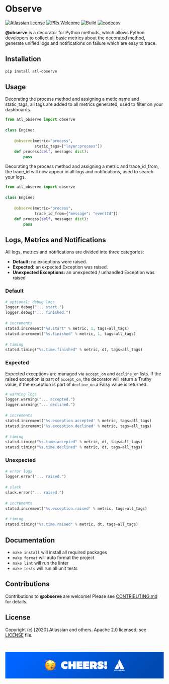 # Observe

[![Atlassian license](https://img.shields.io/badge/license-Apache%202.0-blue.svg?style=flat-square)](LICENSE)
[![PRs Welcome](https://img.shields.io/badge/PRs-welcome-brightgreen.svg?style=flat-square)](CONTRIBUTING.md)
![Build](https://github.com/atlassian-labs/observe/workflows/Build/badge.svg)
[![codecov](https://codecov.io/gh/atlassian-labs/observe/branch/main/graph/badge.svg?token=SIUqRd2bsW)](https://codecov.io/gh/atlassian-labs/observe)

**@observe** is a decorator for Python methods, which allows Python developers to collect all basic metrics about the decorated method, generate unified logs and notifications on failure which are easy to trace.


## Installation

```sh
pip install atl-observe
```

## Usage
Decorating the process method and assigning a metic name and static_tags, all tags are added to all metrics generated, used to filter on your dashboards.

```python
from atl_observe import observe

class Engine:

    @observe(metric="process",
             static_tags=["layer:process"])
    def process(self, message: dict):
        pass
```

Decorating the process method and assigning a metric and trace_id_from, the trace_id will now appear in all logs and notifications, used to search your logs.

```python
from atl_observe import observe

class Engine:

    @observe(metric="process",
             trace_id_from={"message": "eventId"})
    def process(self, message: dict):
        pass
```

## Logs, Metrics and Notifications

All logs, metrics and notifications are divided into three categories:

* **Default:** no exceptions were raised.
* **Expected:** an expected Exception was raised.
* **Unexpected Exceptions:** an unexpected / unhandled Exception was raised

### Default
```python
# optional: debug logs
logger.debug("... start.")
logger.debug("... finished.")

# increments
statsd.increment("%s.start" % metric, 1, tags=all_tags)
statsd.increment("%s.finished" % metric, 1, tags=all_tags)

# timing
statsd.timing("%s.time.finished" % metric, dt, tags=all_tags)
```

### Expected
Expected exceptions are managed via ```accept_on``` and ```decline_on``` lists. If the raised exception is part of `accept_on`, the decorator will return a Truthy value, if the exception is part of `decline_on` a Falsy value is returned.

```python
# warning logs
logger.warning("... accepted.")
logger.warning("... declined.")

# increments
statsd.increment('%s.exception.accepted' % metric, tags=all_tags)
statsd.increment('%s.exception.declined' % metric, tags=all_tags)

# timing
statsd.timing("%s.time.accepted" % metric, dt, tags=all_tags)
statsd.timing("%s.time.declined" % metric, dt, tags=all_tags)
```

### Unexpected
```python
# error logs
logger.error("... raised.")

# slack
slack.error("... raised.")

# increments
statsd.increment('%s.exception.raised' % metric, tags=all_tags)

# timing
statsd.timing("%s.time.raised" % metric, dt, tags=all_tags)
```

## Documentation

* `make install` will install all required packages
* `make format` will auto format the project
* `make lint` will run the linter
* `make tests` will run all unit tests




## Contributions

Contributions to **@observe** are welcome! Please see [CONTRIBUTING.md](CONTRIBUTING.md) for details.

## License

Copyright (c) [2020] Atlassian and others.
Apache 2.0 licensed, see [LICENSE](LICENCE) file.

<br/>

[![With ❤️ from Atlassian](https://raw.githubusercontent.com/atlassian-internal/oss-assets/master/banner-cheers.png)](https://www.atlassian.com)
